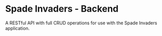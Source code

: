 # Spade Invaders - Backend
A RESTful API with full CRUD operations for use with the Spade Invaders application.
